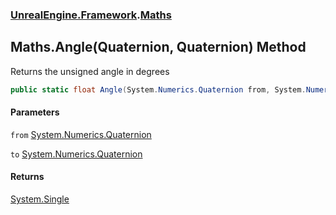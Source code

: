 ### [UnrealEngine.Framework](UnrealEngine_Framework.md 'UnrealEngine.Framework').[Maths](Maths.md 'UnrealEngine.Framework.Maths')
## Maths.Angle(Quaternion, Quaternion) Method
Returns the unsigned angle in degrees  
```csharp
public static float Angle(System.Numerics.Quaternion from, System.Numerics.Quaternion to);
```
#### Parameters
<a name='UnrealEngine_Framework_Maths_Angle(System_Numerics_Quaternion_System_Numerics_Quaternion)_from'></a>
`from` [System.Numerics.Quaternion](https://docs.microsoft.com/en-us/dotnet/api/System.Numerics.Quaternion 'System.Numerics.Quaternion')  
  
<a name='UnrealEngine_Framework_Maths_Angle(System_Numerics_Quaternion_System_Numerics_Quaternion)_to'></a>
`to` [System.Numerics.Quaternion](https://docs.microsoft.com/en-us/dotnet/api/System.Numerics.Quaternion 'System.Numerics.Quaternion')  
  
#### Returns
[System.Single](https://docs.microsoft.com/en-us/dotnet/api/System.Single 'System.Single')  

